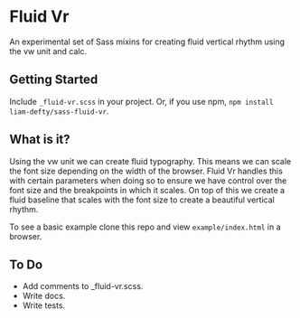 # Fluid Vr

An experimental set of Sass mixins for creating fluid vertical rhythm using the vw unit and calc. 

## Getting Started

Include `_fluid-vr.scss` in your project. Or, if you use npm, `npm install liam-defty/sass-fluid-vr`.

## What is it?

Using the vw unit we can create fluid typography. This means we can scale the font size depending on the width of the browser. Fluid Vr handles this with certain parameters when doing so to ensure we have control over the font size and the breakpoints in which it scales. On top of this we create a fluid baseline that scales with the font size to create a beautiful vertical rhythm. 

To see a basic example clone this repo and view `example/index.html` in a browser.

## To Do

- Add comments to _fluid-vr.scss.
- Write docs.
- Write tests.
